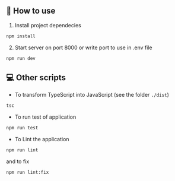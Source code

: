 
## 👀 How to use

1. Install project dependecies

```bash
npm install
```

2. Start server on port 8000 or write port to use in .env file

```bash
npm run dev
```

## 💻 Other scripts

- To transform TypeScript into JavaScript (see the folder ```./dist```)
```bash
tsc
```

- To run test of application
```bash
npm run test
```

- To Lint the application
```bash
npm run lint
```
and to fix
```bash
npm run lint:fix
```